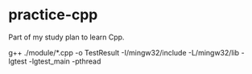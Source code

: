 # practice-cpp

Part of my study plan to learn Cpp.

g++ ./module/*.cpp -o TestResult -I/mingw32/include -L/mingw32/lib -lgtest -lgtest_main -pthread
